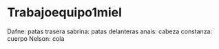 # Trabajoequipo1miel
Dafne: patas trasera
sabrina: patas delanteras
anais: cabeza
constanza: cuerpo
Nelson: cola
